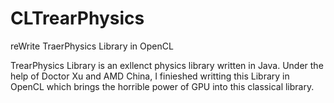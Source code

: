 # CLTrearPhysics
reWrite TraerPhysics Library in OpenCL

TrearPhysics Library is an exllenct physics library written in Java. Under the help of Doctor Xu and AMD China, I finieshed
writting this Library in OpenCL which brings the horrible power of GPU into this classical library. 
